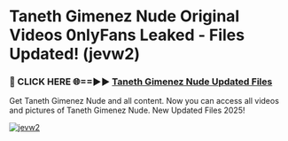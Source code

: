 # Taneth Gimenez Nude Original Videos 0nlyFans Leaked - Files Updated! (jevw2)

<h3>🔴 CLICK HERE 🌐==►► <a href="https://tinyurl.com/yrmya6cz" rel="nofollow">Taneth Gimenez Nude Updated Files</a></h3>

Get Taneth Gimenez Nude and all content. Now you can access all videos and pictures of Taneth Gimenez Nude. New Updated Files 2025!

[![jevw2](https://i.imgur.com/FMdXYCs.gif)](https://tinyurl.com/yrmya6cz)
